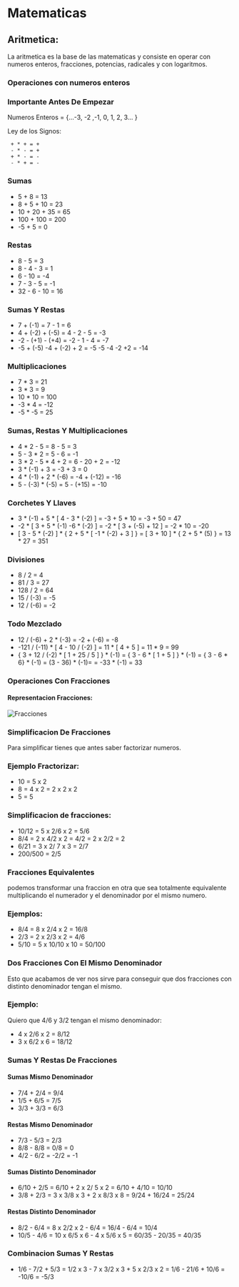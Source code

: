 # Matematicas

## Aritmetica:

La aritmetica es la base de las matematicas y consiste en operar con numeros enteros, fracciones, potencias, radicales y con logaritmos.

### Operaciones con numeros enteros

### Importante Antes De Empezar

Numeros Enteros = {...-3, -2 ,-1, 0, 1, 2, 3... }

Ley de los Signos:

	 + * + = +
	 - * - = +
	 + * - = -
	 - * + = -

### Sumas

- 5 + 8 = 13
- 8 + 5 + 10 = 23
- 10 + 20 + 35 = 65
- 100 + 100 = 200
- -5 + 5 = 0

### Restas

- 8 - 5 = 3
- 8 - 4 - 3 = 1
- 6 - 10 = -4
- 7 - 3 - 5 = -1
- 32 - 6 - 10 = 16

### Sumas Y Restas

- 7 + (-1) = 7 - 1 = 6
- 4 + (-2) + (-5) = 4 - 2 - 5 = -3
- -2 - (+1) - (+4) = -2 - 1 - 4 = -7
- -5 + (-5) -4 + (-2) + 2 = -5 -5 -4 -2 +2 = -14

### Multiplicaciones

- 7 * 3 = 21
- 3 * 3 = 9
- 10 * 10 = 100
- -3 * 4 = -12
- -5 * -5 = 25

### Sumas, Restas Y Multiplicaciones

- 4 * 2 - 5 = 8 - 5 = 3
- 5 - 3 * 2 = 5 - 6 = -1
- 3 * 2 - 5 * 4 + 2 = 6 - 20 + 2 = -12
- 3 * (-1) + 3 = -3 + 3 = 0
- 4 * (-1) + 2 * (-6) = -4 + (-12) = -16
- 5 - (-3) * (-5) = 5 - (+15) = -10

### Corchetes Y Llaves 

- 3 * (-1) + 5 * [ 4 - 3 * (-2) ] = -3 + 5 * 10 = -3 + 50 = 47
- -2 * [ 3 + 5 * (-1) -6 * (-2) ] = -2 * [ 3 + (-5) + 12 ] = -2 * 10 = -20
- [ 3 - 5 * (-2) ] * { 2 + 5 * [ -1 * (-2) + 3 ] } = [ 3 + 10 ] * { 2 + 5 * (5) } = 13 * 27 = 351

### Divisiones

- 8 / 2 = 4
- 81 / 3 = 27
- 128 / 2 = 64
- 15 / (-3) = -5
- 12 / (-6) = -2

### Todo Mezclado 

- 12 / (-6) + 2 * (-3) = -2 + (-6) = -8
- -121 / (-11) * [ 4 - 10 / (-2) ] = 11 * [ 4 + 5 ] = 11 * 9 = 99
- { 3 + 12 / (-2) * [ 1 + 25 / 5 ] } * (-1) = { 3 - 6 * [ 1 + 5 ] } * (-1) = { 3 - 6 * 6} * (-1) = (3 - 36) * (-1)= = -33 * (-1) = 33

### Operaciones Con Fracciones

#### Representacion Fracciones:


![Fracciones](https://tablademultiplicar.b-cdn.net/wp-content/uploads/2020/04/fracciones.png)

### Simplificacion De Fracciones

Para simplificar tienes que antes saber factorizar numeros.

### Ejemplo Fractorizar:

- 10 = 5 x 2
- 8 = 4 x 2 = 2 x 2 x 2
- 5 = 5

### Simplificacion de fracciones:

- 10/12 = 5 x 2/6 x 2 = 5/6
- 8/4 = 2 x 4/2 x 2 = 4/2 = 2 x 2/2 = 2
- 6/21 = 3 x 2/ 7 x 3 = 2/7
- 200/500 = 2/5

### Fracciones Equivalentes

podemos transformar una fraccion en otra que sea totalmente equivalente multiplicando el numerador y el denominador por el mismo numero.

### Ejemplos:

- 8/4 = 8 x 2/4 x 2 = 16/8
- 2/3 = 2 x 2/3 x 2 = 4/6
- 5/10 = 5 x 10/10 x 10 = 50/100

### Dos Fracciones Con El Mismo Denominador

Esto que acabamos de ver nos sirve para conseguir que dos fracciones con distinto denominador tengan el mismo.

### Ejemplo:

Quiero que 4/6 y 3/2 tengan el mismo denominador:

- 4 x 2/6 x 2 = 8/12
- 3 x 6/2 x 6 = 18/12

### Sumas Y Restas De Fracciones

#### Sumas Mismo Denominador

- 7/4 + 2/4 = 9/4
- 1/5 + 6/5 = 7/5
- 3/3 + 3/3 = 6/3

#### Restas Mismo Denominador

- 7/3 - 5/3 = 2/3
- 8/8 - 8/8 = 0/8 = 0
- 4/2 - 6/2 = -2/2 = -1

#### Sumas Distinto Denominador

- 6/10 + 2/5 = 6/10 + 2 x 2/ 5 x 2 = 6/10 + 4/10 = 10/10
- 3/8 + 2/3 = 3 x 3/8 x 3 + 2 x 8/3 x 8 = 9/24 + 16/24 = 25/24

#### Restas Distinto Denominador

- 8/2 - 6/4 = 8 x 2/2 x 2 - 6/4 = 16/4 - 6/4 = 10/4
- 10/5 - 4/6 = 10 x 6/5 x 6 - 4 x 5/6 x 5 = 60/35 - 20/35 = 40/35

### Combinacion Sumas Y Restas

- 1/6 - 7/2 + 5/3 = 1/2 x 3 - 7 x 3/2 x 3 + 5 x 2/3 x 2 = 1/6 - 21/6 + 10/6 = -10/6 = -5/3
